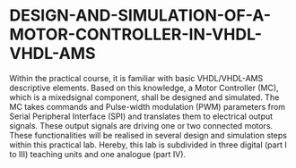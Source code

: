 # DESIGN-AND-SIMULATION-OF-A-MOTOR-CONTROLLER-IN-VHDL-VHDL-AMS
Within the practical course, it is familiar with basic VHDL/VHDL-AMS descriptive elements. Based on this knowledge, a Motor Controller (MC), which is a mixedsignal component, shall be designed and simulated. The MC takes commands and Pulse-width modulation (PWM) parameters from Serial Peripheral Interface (SPI) and translates them to electrical output signals. These output signals are driving one or two connected motors. These functionalities will be realised in several design and simulation steps within this practical lab. Hereby, this lab is subdivided in three digital (part I to III) teaching units and one analogue (part IV).
